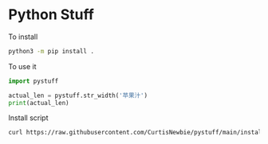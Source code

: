 # Python Stuff

To install

```sh
python3 -m pip install .
```

To use it

```python
import pystuff

actual_len = pystuff.str_width('苹果汁')
print(actual_len)
```

Install script

```sh
curl https://raw.githubusercontent.com/CurtisNewbie/pystuff/main/install.sh | bash
```